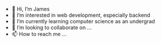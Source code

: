 - 👋 Hi, I’m James
- 👀 I’m interested in web development, especially backend 
- 🌱 I’m currently learning computer science as an undergrad
- 💞️ I’m looking to collaborate on ...
- 📫 How to reach me ...

<!---
kdlee02/kdlee02 is a ✨ special ✨ repository because its `README.md` (this file) appears on your GitHub profile.
You can click the Preview link to take a look at your changes.
--->

